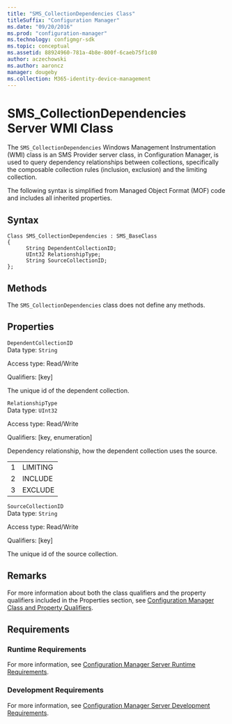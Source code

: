 ```yaml
---
title: "SMS_CollectionDependencies Class"
titleSuffix: "Configuration Manager"
ms.date: "09/20/2016"
ms.prod: "configuration-manager"
ms.technology: configmgr-sdk
ms.topic: conceptual
ms.assetid: 88924960-781a-4b8e-800f-6caeb75f1c80
author: aczechowski
ms.author: aaroncz
manager: dougeby
ms.collection: M365-identity-device-management
---
```

# SMS_CollectionDependencies Server WMI Class
The `SMS_CollectionDependencies` Windows Management Instrumentation (WMI) class is an SMS Provider server class, in Configuration Manager, is used to query dependency relationships between collections, specifically the composable collection rules (inclusion, exclusion) and the limiting collection.  

 The following syntax is simplified from Managed Object Format (MOF) code and includes all inherited properties.  

## Syntax  

```  
Class SMS_CollectionDependencies : SMS_BaseClass  
{  
      String DependentCollectionID;  
      UInt32 RelationshipType;  
      String SourceCollectionID;  
};  
```  

## Methods  
 The `SMS_CollectionDependencies` class does not define any methods.  

## Properties  
 `DependentCollectionID`  
 Data type: `String`  

 Access type: Read/Write  

 Qualifiers: [key]  

 The unique id of the dependent collection.  

 `RelationshipType`  
 Data type: `UInt32`  

 Access type: Read/Write  

 Qualifiers: [key, enumeration]  

 Dependency relationship, how the dependent collection uses the source.  

|||  
|-|-|  
|1|LIMITING|  
|2|INCLUDE|  
|3|EXCLUDE|  

 `SourceCollectionID`  
 Data type: `String`  

 Access type: Read/Write  

 Qualifiers: [key]  

 The unique id of the source collection.  

## Remarks  
 For more information about both the class qualifiers and the property qualifiers included in the Properties section, see [Configuration Manager Class and Property Qualifiers](../../../../../develop/reference/misc/class-and-property-qualifiers.md).  

## Requirements  

### Runtime Requirements  
 For more information, see [Configuration Manager Server Runtime Requirements](../../../../../develop/core/reqs/server-runtime-requirements.md).  

### Development Requirements  
 For more information, see [Configuration Manager Server Development Requirements](../../../../../develop/core/reqs/server-development-requirements.md).  
